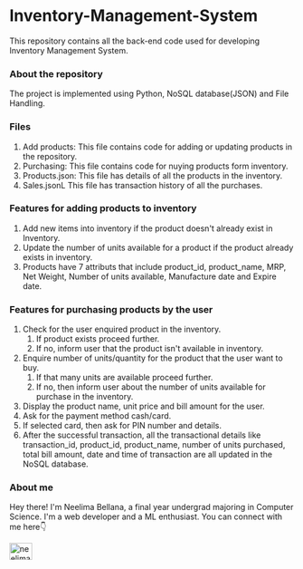 # Inventory-Management-System
This repository contains all the back-end code used for developing Inventory Management System.

### About the repository
The project is implemented using Python, NoSQL database(JSON) and File Handling.

### Files 
1. Add products: This file contains code for adding or updating products in the repository.
2. Purchasing: This file contains code for nuying products form inventory.
3. Products.json: This file has details of all the products in the inventory.
4. Sales.jsonL This file has transaction history of all the purchases.

### Features for adding products to inventory
1. Add new items into inventory if the product doesn't already exist in Inventory.
2. Update the number of units available for a product if the product already exists in inventory.
3. Products have 7 attributs that include product_id, product_name, MRP, Net Weight, Number of units available, Manufacture date and Expire date. 

### Features for purchasing products by the user
1. Check for the user enquired product in the inventory.
    1. If product exists proceed further.
    2. If no, inform user that the product isn't available in inventory.
2. Enquire number of units/quantity for the product that the user want to buy.
    1. If that many units are available proceed further.
    2. If no, then inform user about the number of units available for purchase in the inventory.
3. Display the product name, unit price and bill amount for the user.
4. Ask for the payment method cash/card. 
5. If selected card, then ask for PIN number and details.
6. After the successful transaction, all the transactional details like transaction_id, product_id, product_name, number of units purchased, total bill amount, date and time of transaction are all updated in the NoSQL database. 

### About me
Hey there! I'm Neelima Bellana, a final year undergrad majoring in Computer Science. I'm a web developer and a ML enthusiast. 
You can connect with me here👇
<p align="left">
<a href="https://linkedin.com/in/neelima-bellana" target="blank"><img align="center" src="https://raw.githubusercontent.com/rahuldkjain/github-profile-readme-generator/master/src/images/icons/Social/linked-in-alt.svg" alt="neelima-bellana" height="30" width="40" /></a>
</p>

